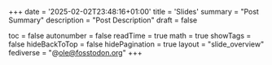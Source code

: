 +++
date = '2025-02-02T23:48:16+01:00'
title = 'Slides'
summary = "Post Summary"
description = "Post Description"
draft = false

toc = false
autonumber = false
readTime = true
math = true
showTags = false
hideBackToTop = false
hidePagination = true
layout = "slide_overview"
fediverse = "@ole@fosstodon.org"
+++
